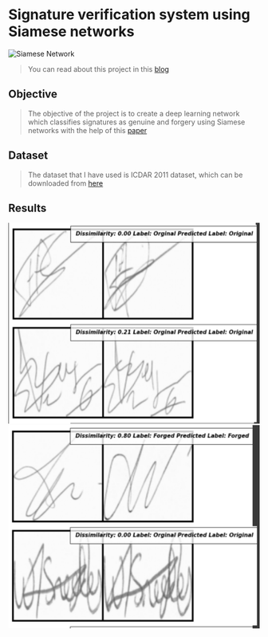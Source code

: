 # Signature verification system using Siamese networks
![Siamese Network](https://cdn-images-1.medium.com/max/800/1*LwOBbwGXMZUy6OzkFAPTzw.png)
>You can read about this project in this [blog](https://towardsdatascience.com/a-friendly-introduction-to-siamese-networks-85ab17522942)
## Objective
> The objective of the project is to create a deep learning network which classifies signatures as genuine and forgery using Siamese networks with the help of this [paper](https://arxiv.org/abs/1707.02131)
## Dataset
> The dataset that I have used is ICDAR 2011 dataset, which can be downloaded from [here](https://drive.google.com/drive/folders/1hFljH9AKhxxIqH-3fj72mCMA6Xh3Vv0m)
## Results
![](images/output1.png)
![](images/output2.png)

